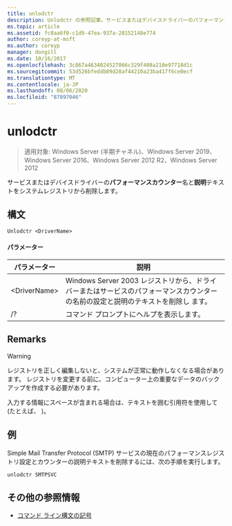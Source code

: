 ```yaml
---
title: unlodctr
description: Unlodctr の参照記事。サービスまたはデバイスドライバーのパフォーマンスカウンター名と説明テキストをシステムレジストリから削除します。
ms.topic: article
ms.assetid: fc8aa6f0-c1d9-47ea-937a-28152148e774
author: coreyp-at-msft
ms.author: coreyp
manager: dongill
ms.date: 10/16/2017
ms.openlocfilehash: 3c867a4634024527066c329f408a210e97718d1c
ms.sourcegitcommit: 53d526bfeddb89d28af44210a23ba417f6ce0ecf
ms.translationtype: MT
ms.contentlocale: ja-JP
ms.lasthandoff: 08/06/2020
ms.locfileid: "87897046"
---
```

# <a name="unlodctr"></a>unlodctr

> 適用対象: Windows Server (半期チャネル)、Windows Server 2019、Windows Server 2016、Windows Server 2012 R2、Windows Server 2012

サービスまたはデバイスドライバーの**パフォーマンスカウンター**名と**説明**テキストをシステムレジストリから削除します。

## <a name="syntax"></a>構文
```
Unlodctr <DriverName>
```
#### <a name="parameters"></a>パラメーター
|パラメーター|説明|
|-------|--------|
|\<DriverName>|Windows Server 2003 レジストリから、ドライバーまたはサービスのパフォーマンスカウンターの名前の設定と説明のテキストを削除し <DriverName> ます。|
|/?|コマンド プロンプトにヘルプを表示します。|

## <a name="remarks"></a>Remarks
> [!WARNING]
> レジストリを正しく編集しないと、システムが正常に動作しなくなる場合があります。 レジストリを変更する前に、コンピューター上の重要なデータのバックアップを作成する必要があります。

入力する情報にスペースが含まれる場合は、テキストを囲む引用符を使用して (たとえば、 <DriverName>)。

## <a name="examples"></a>例
Simple Mail Transfer Protocol (SMTP) サービスの現在のパフォーマンスレジストリ設定とカウンターの説明テキストを削除するには、次の手順を実行します。
```
unlodctr SMTPSVC
```
## <a name="additional-references"></a>その他の参照情報
- [コマンド ライン構文の記号](command-line-syntax-key.md)

